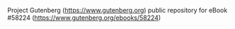 Project Gutenberg (https://www.gutenberg.org) public repository for
eBook #58224 (https://www.gutenberg.org/ebooks/58224)
